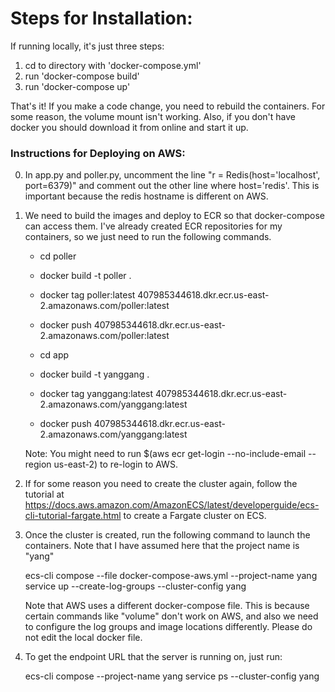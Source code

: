 Steps for Installation:
===
If running locally, it's just three steps:
1. cd to directory with 'docker-compose.yml'
2. run 'docker-compose build'
3. run 'docker-compose up'

That's it! If you make a code change, you need to rebuild the containers. For some reason, the volume mount isn't working. Also, if you don't have docker you should download it from online and start it up.

### Instructions for Deploying on AWS:

0. In app.py and poller.py, uncomment the line 
"r = Redis(host='localhost', port=6379)" and comment out the other line where
host='redis'. This is important because the redis hostname is different on AWS.

1. We need to build the images and deploy to ECR so that docker-compose can access them. I've already created ECR repositories
for my containers, so we just need to run the following commands.
    
    - cd poller
    - docker build -t poller .
    - docker tag poller:latest 407985344618.dkr.ecr.us-east-2.amazonaws.com/poller:latest
    - docker push 407985344618.dkr.ecr.us-east-2.amazonaws.com/poller:latest
    
    - cd app
    - docker build -t yanggang .
    - docker tag yanggang:latest 407985344618.dkr.ecr.us-east-2.amazonaws.com/yanggang:latest
    - docker push 407985344618.dkr.ecr.us-east-2.amazonaws.com/yanggang:latest
    
    Note: You might need to run $(aws ecr get-login --no-include-email --region us-east-2) to re-login to AWS.
    
2. If for some reason you need to create the cluster again, follow the tutorial at https://docs.aws.amazon.com/AmazonECS/latest/developerguide/ecs-cli-tutorial-fargate.html
 to create a Fargate cluster on ECS.
 
3. Once the cluster is created, run the following command to launch the containers. Note that I have assumed here that the 
project name is "yang"

    ecs-cli compose --file docker-compose-aws.yml --project-name yang service up --create-log-groups --cluster-config yang
    
    Note that AWS uses a different docker-compose file. This is because certain commands like "volume" don't work on AWS,
    and also we need to configure the log groups and image locations differently. Please do not edit the local docker file.

4. To get the endpoint URL that the server is running on, just run:

    ecs-cli compose --project-name yang service ps --cluster-config yang
